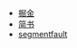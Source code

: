 - [掘金](https://juejin.im/post/5abe022ff265da238059c181)
- [简书](https://www.jianshu.com/p/ef8c1b565ab1)
- [segmentfault](https://segmentfault.com/a/1190000014114153)